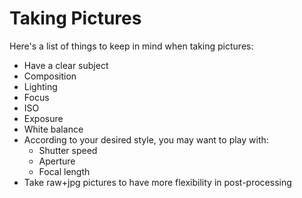 # Taking Pictures

Here's a list of things to keep in mind when taking pictures:
- Have a clear subject
- Composition
- Lighting
- Focus
- ISO
- Exposure
- White balance
- According to your desired style, you may want to play with:
  - Shutter speed
  - Aperture
  - Focal length
- Take raw+jpg pictures to have more flexibility in post-processing
